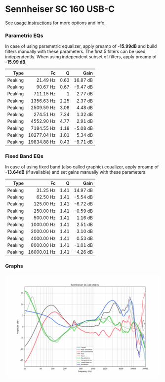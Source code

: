 # Sennheiser SC 160 USB-C
See [usage instructions](https://github.com/jaakkopasanen/AutoEq#usage) for more options and info.

### Parametric EQs
In case of using parametric equalizer, apply preamp of **-15.99dB** and build filters manually
with these parameters. The first 5 filters can be used independently.
When using independent subset of filters, apply preamp of **-15.99 dB**.

| Type    | Fc          |    Q | Gain     |
|--------:|------------:|-----:|---------:|
| Peaking | 21.49 Hz    | 0.63 | 16.87 dB |
| Peaking | 90.67 Hz    | 0.67 | -9.47 dB |
| Peaking | 711.15 Hz   | 1    | 2.77 dB  |
| Peaking | 1356.63 Hz  | 2.25 | 2.37 dB  |
| Peaking | 2509.59 Hz  | 3.08 | 4.48 dB  |
| Peaking | 274.51 Hz   | 7.24 | 1.32 dB  |
| Peaking | 4552.90 Hz  | 4.77 | 2.91 dB  |
| Peaking | 7184.55 Hz  | 1.18 | -5.08 dB |
| Peaking | 10277.04 Hz | 1.01 | 5.34 dB  |
| Peaking | 19834.88 Hz | 0.43 | -9.71 dB |

### Fixed Band EQs
In case of using fixed band (also called graphic) equalizer, apply preamp of **-13.64dB**
(if available) and set gains manually with these parameters.

| Type    | Fc          |    Q | Gain     |
|--------:|------------:|-----:|---------:|
| Peaking | 31.25 Hz    | 1.41 | 14.97 dB |
| Peaking | 62.50 Hz    | 1.41 | -5.54 dB |
| Peaking | 125.00 Hz   | 1.41 | -6.72 dB |
| Peaking | 250.00 Hz   | 1.41 | -0.59 dB |
| Peaking | 500.00 Hz   | 1.41 | 1.16 dB  |
| Peaking | 1000.00 Hz  | 1.41 | 2.51 dB  |
| Peaking | 2000.00 Hz  | 1.41 | 3.10 dB  |
| Peaking | 4000.00 Hz  | 1.41 | 0.53 dB  |
| Peaking | 8000.00 Hz  | 1.41 | -1.01 dB |
| Peaking | 16000.01 Hz | 1.41 | -4.26 dB |

### Graphs
![](./Sennheiser%20SC%20160%20USB-C.png)